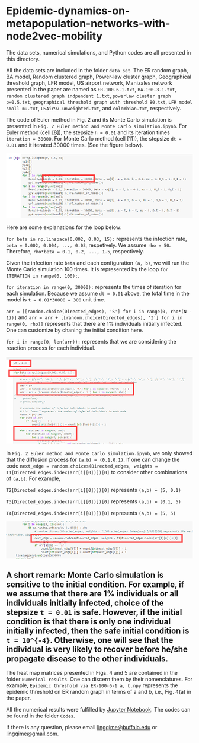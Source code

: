 # Epidemic-dynamics-on-metapopulation-networks-with-node2vec-mobility

The data sets, numerical simulations, and Python codes are all presented in this directory.

All the data sets are included in the folder `data set`. The ER random graph, BA model, Random clustered graph, Power-law cluster graph, Geographical threshold graph, LFR model, US airport network, Manizales network presented in the paper are named as `ER-100-6-1.txt`, `BA-100-3-1.txt`, `random clustered graph indpendent 1.txt`, `powerlaw cluster graph p=0.5.txt`, `geographical threshold graph with threshold 80.txt`, `LFR model small mu.txt`, `USAir97-unweighted.txt`, and `colombian.txt`, respectively.

The code of Euler method in Fig. 2 and its Monte Carlo simulation is presented in `Fig. 2 Euler method and Monte Carlo simulation.ipynb`. For Euler method (cell [8]), the stepsize `h = 0.01` and its iteration times `iteration = 30000`. For Monte Carlo method (cell [11]), the stepsize `dt = 0.01` and it iterated 30000 times. (See the figure below). 


![Euler method](https://github.com/lingqime/Epidemic-dynamics-on-metapopulation-networks-with-node2vec-mobility/blob/main/images/image_1.png)

Here are some explanations for the loop below:

`for beta in np.linspace(0.002, 0.03, 15):` represents the infection rate, `beta = 0.002, 0.004, ..., 0.03`, respetively. We assume `rho = 50`. Therefore, `rho*beta = 0.1, 0.2, ..., 1.5`, respectively.

Given the infection rate `beta` and each configuration `(a, b)`, we will run the Monte Carlo simulation 100 times. It is represented by the loop `for ITERATION in range(0, 100):`.

`for iteration in range(0, 30000):` represents the times of iteration for each simulation. Because we assume `dt = 0.01` above, the total time in the model is `t = 0.01*30000 = 300` unit time.

`arr = [[random.choice(Directed_edges), 'S'] for i in range(0, rho*(N - 1))]` and `arr = arr + [[random.choice(Directed_edges), 'I'] for i in range(0, rho)]` represents that there are 1% individuals initially infected. One can customize by chaning the initial condition here.

`for i in range(0, len(arr)):` represents that we are considering the reaction process for each individual.

![Monte Carlo iteration](https://github.com/lingqime/Epidemic-dynamics-on-metapopulation-networks-with-node2vec-mobility/blob/main/images/image_2.png)

In `Fig. 2 Euler method and Monte Carlo simulation.ipynb`, we only showed that the diffusion process for `(a,b) = (0.1,0.1)`. If one can change the code
`next_edge = random.choices(Directed_edges, weights = T1[Directed_edges.index(arr[i][0])])[0]` to consider other combinations of `(a,b)`. For example, 

`T2[Directed_edges.index(arr[i][0])])[0]` represents `(a,b) = (5, 0.1)`

`T3[Directed_edges.index(arr[i][0])])[0]` represents `(a,b) = (0.1, 5)`

`T4[Directed_edges.index(arr[i][0])])[0]` represents `(a,b) = (5, 5)`

![Diffusion process](https://github.com/lingqime/Epidemic-dynamics-on-metapopulation-networks-with-node2vec-mobility/blob/main/images/image_3.png)

## A short remark: Monte Carlo simulation is sensitive to the initial condition. For example, if we assume that there are 1% individuals or all individuals initially infected, choice of the stepsize `t = 0.01` is safe. However, if the initial condition is that there is only one individual initially infected, then the safe initial condition is `t = 10^{-4}`. Otherwise, one will see that the individual is very likely to recover before he/she propagate disease to the other individuals.

The heat map matrices presented in Figs. 4 and 5 are contained in the folder `Numerical results`. One can discern them by their nomenclatures. For example, `Epidemic threshold via ER-100-6-1 a, b.npy` represents the epidemic threshold on ER random graph in terms of a and b, i.e., Fig. 4(a) in the paper. 

All the numerical results were fulfilled by [Jupyter Notebook](https://jupyter.org/). The codes can be found in the folder `Codes`.

If there is any question, please email lingqime@buffalo.edu or lingqime@gmail.com.

